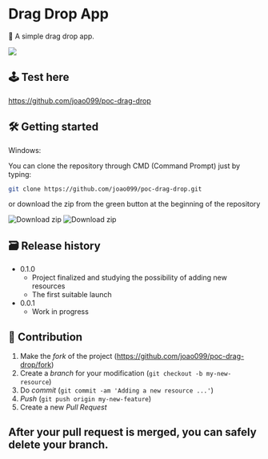 # Drag Drop App

🎨  A simple drag drop app.

![](gif/weathergif.gif)

## 🕹 Test here

https://github.com/joao099/poc-drag-drop

## 🛠 Getting started

Windows:

You can clone the repository through CMD (Command Prompt) just by typing:

```sh
git clone https://github.com/joao099/poc-drag-drop.git
```

or download the zip from the green button at the beginning of the repository

<img src="https://i.ibb.co/3mLnKMH/clone.png" alt="Download zip" border="0">

<img src="https://i.ibb.co/BqMScLn/clone-zip-1.png" alt="Download zip" border="0">

## 🗃 Release history

- 0.1.0
  - Project finalized and studying the possibility of adding new resources
  - The first suitable launch
- 0.0.1
  - Work in progress

## 🚀 Contribution

1. Make the _fork_ of the project (<https://github.com/joao099/poc-drag-drop/fork>)
2. Create a _branch_ for your modification (`git checkout -b my-new-resource`)
3. Do _commit_ (`git commit -am 'Adding a new resource ...'`)
4. _Push_ (`git push origin my-new-feature`)
5. Create a new _Pull Request_

**After your pull request is merged**, you can safely delete your branch.
---
